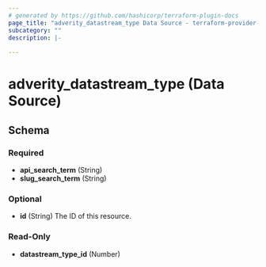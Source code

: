 ```yaml
---
# generated by https://github.com/hashicorp/terraform-plugin-docs
page_title: "adverity_datastream_type Data Source - terraform-provider-adverity"
subcategory: ""
description: |-
  
---
```


# adverity_datastream_type (Data Source)





<!-- schema generated by tfplugindocs -->
## Schema

### Required

- **api_search_term** (String)
- **slug_search_term** (String)

### Optional

- **id** (String) The ID of this resource.

### Read-Only

- **datastream_type_id** (Number)


